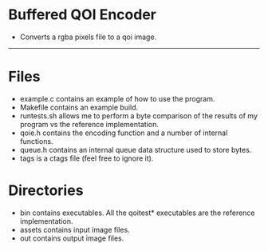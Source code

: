 # Buffered QOI Encoder
* Converts a rgba pixels file to a qoi image.

---

# Files
* example.c contains an example of how to use the program.
* Makefile contains an example build.
* runtests.sh allows me to perform a byte comparison of the results of my program vs the reference implementation.
* qoie.h contains the encoding function and a number of internal functions.
* queue.h contains an internal queue data structure used to store bytes.
* tags is a ctags file (feel free to ignore it).

# Directories
* bin contains executables. All the qoitest* executables are the reference implementation.
* assets contains input image files.
* out contains output image files.
